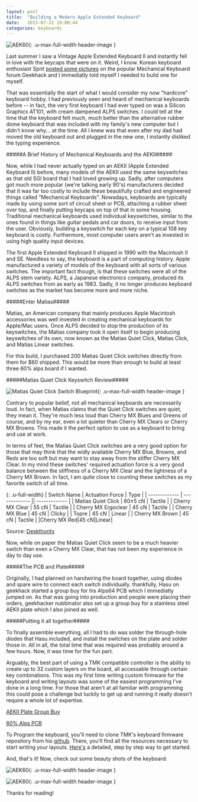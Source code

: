 ```yaml
---
layout: post
title:  "Building a Modern Apple Extended Keyboard"
date:   2015-07-22 19:00:44
categories: keyboards
---
```

![AEK60](http://i.imgur.com/7IEtL3z.jpg){: .u-max-full-width header-image }

Last summer I saw a Vintage Apple Extended Keyboard II and instantly fell in love with the keycaps that were on it. Weird, I know. Korean keyboard enthusiast Sprit [posted some pictures](https://geekhack.org/?topic=49930.0) on the popular Mechanical Keyboard forum Geekhack and I immediatly told myself I needed to build one for myself.

That was essentially the start of what I would consider my now "hardcore" keyboard hobby. I had previously seen and heard of mechanical keyboards before -- in fact, the very first keyboard I had ever typed on was a Silicon Graphics AT101, with cream dampened ALPS switches. I could tell at the time that the keyboard felt much, much better than the alternative rubber dome keyboard that was included with my family's new computer but I didn't know why... at the time. All I knew was that even after my dad had moved the old keyboard out and plugged in the new one, I instantly disliked the typing experience.

#####A Brief History of Mechanical Keyboards and the AEKII#####

Now, while I had never actually typed on an AEKII (Apple Extended Keyboard II) before, many models of the AEKII used the same keyswitches as that old SGI board that I had loved growing up. Sadly, after computers got much more popular (we're talking early 90's) manufacturers decided that it was far too costly to include these beautifully crafted and engineered things called "Mechanical Keyboards". Nowadays, keyboards are typically made by using some sort of circuit sheet or PCB, attaching a rubber sheet over top, and finally putting keycaps on top of that in some housing. Traditional mechanical keyboards used individual keyswitches, similar to the ones found in things like guitar pedals and car doors, to receive input from the user. Obviously, building a keyswitch for each key on a typical 108 key keyboard is costly. Furthermore, most computer users aren't as invested in using high quality input devices.

The first Apple Extended Keyboard II shipped in 1990 with the Macintosh II and SE. Needless to say, the keyboard is a part of computing history. Apple manufactured a variety of models of the keyboard with all sorts of various switches. The important fact though, is that these switches were all of the ALPS stem variety. ALPS, a Japanese electronics company, produced its ALPS switches from as early as 1983. Sadly, it no longer produces keyboard switches as the market has become more and more niche.

#####Enter Matias#####

Matias, an American company that mainly produces Apple Macintosh accessories was well invested in creating mechanical keyboards for Apple/Mac users. Once ALPS decided to stop the production of its keyswitches, the Matias company took it open itself to begin producing keyswitches of its own, now known as the Matias Quiet Click, Matias Click, and Matias Linear switches.

For this build, I purchased 200 Matias Quiet Click switches directly from them for $60 shipped. This would be more than enough to build at least three 60% alps board if I wanted.

#####Matias Quiet Click Keyswitch Review#####

![Matias Quiet Click Switch Blueprint](http://www.micwil.com/images/gallery/matias_mini_quiet_pro_p3_825x600.jpg){: .u-max-full-width header-image }


Contrary to popular belief, not all mechanical keyboards are necessarily loud. In fact, when Matias claims that the Quiet Click switches are quiet, they mean it. They're much less loud than Cherry MX Blues and Greens of course, and by my ear, even a lot quieter than Cherry MX Clears or Cherry MX Browns. This made it the perfect option to use as a keyboard to bring and use at work.

In terms of feel, the Matias Quiet Click switches are a very good option for those that may think that the widly available Cherry MX Blue, Browns, and Reds are too soft but may want to stay away from the stiffer Cherry MX Clear. In my mind these switches' required actuation force is a very good balance between the stiffness of a Cherry MX Clear and the lightness of a Cherry MX Brown. In fact, I am quite close to counting these switches as my favorite switch of all time.

{: .u-full-width}
| Switch Name  | Actuation Force | Type |
| ------------- | ------------- || ------------- |
| Matias Quiet Click  | 60±5 cN | Tactile  |
| Cherry MX Clear  | 55 cN | Tactile  |
| Cherry MX Ergoclear  | 45 cN  | Tactile  |
| Cherry MX Blue | 45 cN  | Clicky  |
| Topre  | 45 cN  | Linear  |
| Cherry MX Brown  | 45 cN  | Tactile  |
|Cherry MX Red|45 cN|Linear|

Source: [Deskthority](http://www.deskthority.net)

Now, while on paper the Matias Quiet Click seem to be a much heavier switch than even a Cherry MX Clear, that has not been my experience in day to day use.

#####The PCB and Plate#####

Originally, I had planned on handwiring the board together, using diodes and spare wire to connect each switch individually. thankfully, Hasu on geekhack started a group buy for his Alps64 PCB which I immediatly jumped on. As that was going into production and people were placing their orders, geekhacker nubbinator also set up a group buy for a stainless steel AEKII plate which I also joined as well.

#####Putting it all together#####

To finally assemble everything, all I had to do was solder the through-hole diodes that Hasu included, and install the switches on the plate and solder those in. All in all, the total time that was required was probably around a few hours. Now, it was time for the fun part.

Arguably, the best part of using a TMK compatible controller is the ability to create up to 32 custom layers on the board, all accessable through certain key combinations. This was my first time writing custom firmware for the keyboard and writing layouts was some of the easiest programming I've done in a long time. For those that aren't at all familiar with programming this could pose a challenge but luckily to get up and running it really doesn't require a whole lot of expertise.

[AEKII Plate Group Buy](https://geekhack.org/index.php?topic=71416.0)

[60% Alps PCB](https://geekhack.org/index.php?topic=69740.0)

To Program the keyboard, you'll need to clone TMK's keyboard firmware repository from his [github](https://github.com/tmk/tmk_keyboard). There, you'll find all the resources necessary to start writing your layouts. [Here's](https://github.com/thisisshi/tmk_keyboard/blob/master/keyboard/alps64/Guide.md) a detailed, step by step way to get started.

And, that's it! Now, check out some beauty shots of the keyboard:

![AEK60](http://i.imgur.com/9eOwwh7.jpg){: .u-max-full-width header-image }

![AEK60](http://i.imgur.com/U8ExaaZ.jpg){: .u-max-full-width header-image }

Thanks for reading!


